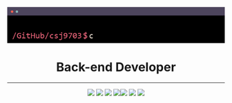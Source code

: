 <img align="center" src="terminal.gif"/>

<div align="center"><h1>Back-end Developer</h1></div>

---
<div align="center">
  <img src="https://img.shields.io/badge/python-3670A0?style=for-the-badge&logo=python&logoColor=ffdd54"/> <img src="https://img.shields.io/badge/java-%23ED8B00.svg?style=for-the-badge&logo=java&logoColor=white"/> <img src="https://img.shields.io/badge/c%23-%23239120.svg?style=for-the-badge&logo=c-sharp&logoColor=white"/> <img src="https://img.shields.io/badge/html5-%23E34F26.svg?style=for-the-badge&logo=html5&logoColor=white"/><img width="70px" src="https://img.shields.io/badge/php-%23777BB4.svg?style=for-the-badge&logo=php&logoColor=white" />
  <img width="80px" src="https://img.shields.io/badge/mysql-%2300f.svg?style=for-the-badge&logo=mysql&logoColor=white" />
  <img width="70px" src="https://img.shields.io/badge/AWS-%23FF9900.svg?style=for-the-badge&logo=amazon-aws&logoColor=white" />
</div>

<!-- --- -->
  
 </div>

<!-- <div align="center"><h2>My Stats</h2></div> -->
<!-- <img align="left" width="45%" src="https://github-readme-stats-csj9703.vercel.app/api?username=csj9703&count_private=true&show_icons=true&theme=bear" /> -->
<!-- <img align="left" width="45%" src="https://github-readme-stats-csj9703.vercel.app/api/top-langs/?username=csj9703&layout=compact&theme=bear"/> -->

<!--
**csj9703/csj9703** is a ✨ _special_ ✨ repository because its `README.md` (this file) appears on your GitHub profile.

Here are some ideas to get you started:

- 🔭 I’m currently working on ...
- 🌱 I’m currently learning ...
- 👯 I’m looking to collaborate on ...
- 🤔 I’m looking for help with ...
- 💬 Ask me about ...
- 📫 How to reach me: ...
- 😄 Pronouns: ...
- ⚡ Fun fact: ...
-->
